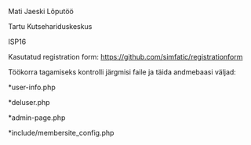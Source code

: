 Mati Jaeski Lõputöö


Tartu Kutsehariduskeskus

ISP16


Kasutatud registration form: https://github.com/simfatic/registrationform



Töökorra tagamiseks kontrolli järgmisi faile ja täida andmebaasi väljad:


*user-info.php


*deluser.php


*admin-page.php


*include/membersite_config.php

